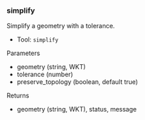 ### simplify

Simplify a geometry with a tolerance.

- Tool: `simplify`

Parameters

- geometry (string, WKT)
- tolerance (number)
- preserve_topology (boolean, default true)

Returns

- geometry (string, WKT), status, message
